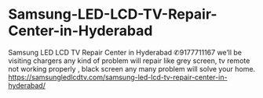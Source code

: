 # Samsung-LED-LCD-TV-Repair-Center-in-Hyderabad
Samsung LED LCD TV Repair Center in Hyderabad ✆9177711167 we’ll be visiting chargers any kind of problem will repair like grey screen, tv remote not working properly , black screen any many problem will solve your home.   https://samsungledlcdtv.com/samsung-led-lcd-tv-repair-center-in-hyderabad/
